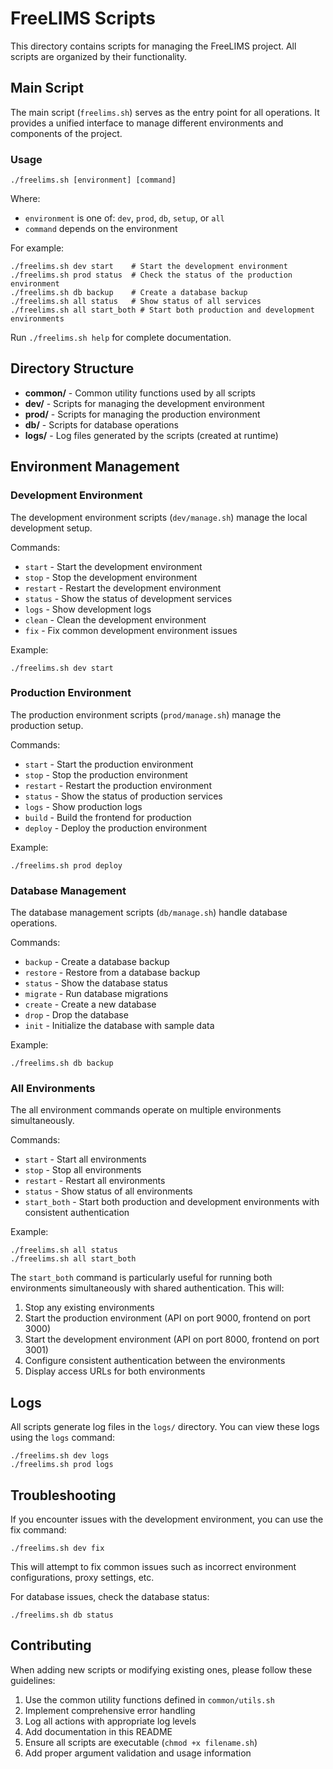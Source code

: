 # FreeLIMS Scripts

This directory contains scripts for managing the FreeLIMS project. All scripts are organized by their functionality.

## Main Script

The main script (`freelims.sh`) serves as the entry point for all operations. It provides a unified interface to manage different environments and components of the project.

### Usage

```
./freelims.sh [environment] [command]
```

Where:
- `environment` is one of: `dev`, `prod`, `db`, `setup`, or `all`
- `command` depends on the environment

For example:
```
./freelims.sh dev start    # Start the development environment
./freelims.sh prod status  # Check the status of the production environment
./freelims.sh db backup    # Create a database backup
./freelims.sh all status   # Show status of all services
./freelims.sh all start_both # Start both production and development environments
```

Run `./freelims.sh help` for complete documentation.

## Directory Structure

- **common/** - Common utility functions used by all scripts
- **dev/** - Scripts for managing the development environment
- **prod/** - Scripts for managing the production environment
- **db/** - Scripts for database operations
- **logs/** - Log files generated by the scripts (created at runtime)

## Environment Management

### Development Environment

The development environment scripts (`dev/manage.sh`) manage the local development setup.

Commands:
- `start` - Start the development environment
- `stop` - Stop the development environment
- `restart` - Restart the development environment
- `status` - Show the status of development services
- `logs` - Show development logs
- `clean` - Clean the development environment
- `fix` - Fix common development environment issues

Example:
```
./freelims.sh dev start
```

### Production Environment

The production environment scripts (`prod/manage.sh`) manage the production setup.

Commands:
- `start` - Start the production environment
- `stop` - Stop the production environment
- `restart` - Restart the production environment
- `status` - Show the status of production services
- `logs` - Show production logs
- `build` - Build the frontend for production
- `deploy` - Deploy the production environment

Example:
```
./freelims.sh prod deploy
```

### Database Management

The database management scripts (`db/manage.sh`) handle database operations.

Commands:
- `backup` - Create a database backup
- `restore` - Restore from a database backup
- `status` - Show the database status
- `migrate` - Run database migrations
- `create` - Create a new database
- `drop` - Drop the database
- `init` - Initialize the database with sample data

Example:
```
./freelims.sh db backup
```

### All Environments

The all environment commands operate on multiple environments simultaneously.

Commands:
- `start` - Start all environments
- `stop` - Stop all environments
- `restart` - Restart all environments
- `status` - Show status of all environments
- `start_both` - Start both production and development environments with consistent authentication

Example:
```
./freelims.sh all status
./freelims.sh all start_both
```

The `start_both` command is particularly useful for running both environments simultaneously with shared authentication. This will:
1. Stop any existing environments
2. Start the production environment (API on port 9000, frontend on port 3000)
3. Start the development environment (API on port 8000, frontend on port 3001)
4. Configure consistent authentication between the environments
5. Display access URLs for both environments

## Logs

All scripts generate log files in the `logs/` directory. You can view these logs using the `logs` command:

```
./freelims.sh dev logs
./freelims.sh prod logs
```

## Troubleshooting

If you encounter issues with the development environment, you can use the fix command:

```
./freelims.sh dev fix
```

This will attempt to fix common issues such as incorrect environment configurations, proxy settings, etc.

For database issues, check the database status:

```
./freelims.sh db status
```

## Contributing

When adding new scripts or modifying existing ones, please follow these guidelines:

1. Use the common utility functions defined in `common/utils.sh`
2. Implement comprehensive error handling
3. Log all actions with appropriate log levels
4. Add documentation in this README
5. Ensure all scripts are executable (`chmod +x filename.sh`)
6. Add proper argument validation and usage information